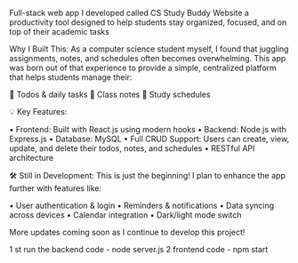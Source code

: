 Full-stack web app I developed called CS Study Buddy Website a productivity tool designed to help students stay organized, focused, and on top of their academic tasks

Why I Built This:
As a computer science student myself, I found that juggling assignments, notes, and schedules often becomes overwhelming. This app was born out of that experience to provide a simple, centralized platform that helps students manage their:

📝 Todos & daily tasks
📌 Class notes
📆 Study schedules

💡 Key Features:

• Frontend: Built with React.js using modern hooks 
• Backend: Node.js with Express.js 
• Database: MySQL
• Full CRUD Support: Users can create, view, update, and delete their todos, notes, and schedules
• RESTful API architecture

🛠️ Still in Development:
This is just the beginning! I plan to enhance the app further with features like:

• User authentication & login
• Reminders & notifications
• Data syncing across devices
• Calendar integration
• Dark/light mode switch

More updates coming soon as I continue to develop this project!

1 st run the backend code -  node server.js
2 frontend code - npm start
